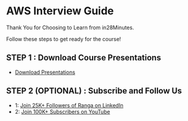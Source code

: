 # AWS Interview Guide

Thank You for Choosing to Learn from in28Minutes.

Follow these steps to get ready for the course!

## STEP 1 : Download Course Presentations

- [Download Presentations](https://github.com/in28minutes/course-material/raw/main/19-aws-interview-guide/Course-Presentation-AWS-INTERVIEW-GUIDE.pdf)

## STEP 2 (OPTIONAL) : Subscribe and Follow Us


- 1: [Join 25K+ Followers of Ranga on LinkedIn](https://www.linkedin.com/posts/rangakaranam_thank-you-keep-learning-every-day-our-activity-6687560624949485569-1Wic)
- 2: [Join 100K+ Subscribers on YouTube](http://youtube.com/user/rithustutorials?sub_confirmation=1)
